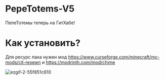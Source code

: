 # PepeTotems-V5
ПепеТотемы теперь на ГитХабе!

# Как установить?
Для ресурс пака нужен мод https://www.curseforge.com/minecraft/mc-mods/cit-resewn и https://modrinth.com/mod/chime


![ezgif-2-55f851c610](https://user-images.githubusercontent.com/95398007/202481804-7321174f-10cc-4c4c-8bca-f9e685c9e8f1.gif)
